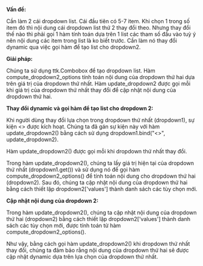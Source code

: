 **Vấn đề:** 

Cần làm 2 cái dropdown list. Cái đầu tiên có 5-7 item. Khi chọn 1 trong số item đó thì nội dung cái dropdown list thứ 2 thay đổi theo. Nhưng thay đổi thế nào thì phải gọi 1 hàm tính toán dựa trên 1 list các tham số đầu vào tuỳ ý nên nội dung các item trong list là ko biết trước. Cần làm nó thay đổi dynamic qua việc gọi hàm để tạo list cho dropdown2. 

**Giải pháp:** 

Chúng ta sử dụng ttk.Combobox để tạo dropdown list. Hàm compute_dropdown2_options tính toán nội dung của dropdown thứ hai dựa trên giá trị của dropdown thứ nhất. Hàm update_dropdown2 được gọi mỗi khi giá trị của dropdown thứ nhất thay đổi để cập nhật nội dung của dropdown thứ hai.

**Thay đổi dynamic và gọi hàm để tạo list cho dropdown 2:**

Khi người dùng thay đổi lựa chọn trong dropdown thứ nhất (dropdown1), sự kiện <<ComboboxSelected>> được kích hoạt. Chúng ta đã gán sự kiện này với hàm update_dropdown2() bằng cách sử dụng dropdown1.bind("<<ComboboxSelected>>", update_dropdown2).

Hàm update_dropdown2() được gọi mỗi khi dropdown thứ nhất thay đổi.

Trong hàm update_dropdown2(), chúng ta lấy giá trị hiện tại của dropdown thứ nhất (dropdown1.get()) và sử dụng nó để gọi hàm compute_dropdown2_options() để tính toán nội dung cho dropdown thứ hai (dropdown2). Sau đó, chúng ta cập nhật nội dung của dropdown thứ hai bằng cách thiết lập dropdown2['values'] thành danh sách các tùy chọn mới.

**Cập nhật nội dung của dropdown 2:**

Trong hàm update_dropdown2(), chúng ta cập nhật nội dung của dropdown thứ hai (dropdown2) bằng cách thiết lập dropdown2['values'] thành danh sách các tùy chọn mới, được tính toán từ hàm compute_dropdown2_options().

Như vậy, bằng cách gọi hàm update_dropdown2() khi dropdown thứ nhất thay đổi, chúng ta đảm bảo rằng nội dung của dropdown thứ hai sẽ được cập nhật dynamic dựa trên lựa chọn của dropdown thứ nhất.

